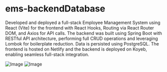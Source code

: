 ﻿# ems-backendDatabase
Developed and deployed a full-stack Employee Management System using React (Vite) for the frontend with React Hooks, Routing via React Router DOM, and Axios for API calls. The backend was built using Spring Boot with RESTful API architecture, performing full CRUD operations and leveraging Lombok for boilerplate reduction. Data is persisted using PostgreSQL. The frontend is hosted on Netlify and the backend is deployed on Koyeb, enabling seamless full-stack integration.

![Image](https://github.com/user-attachments/assets/3a8d6080-2940-4515-beb3-a0ab8a102b0a)
![Image](https://github.com/user-attachments/assets/3807a4aa-37d6-478b-8fc7-18d08bef1b58)
